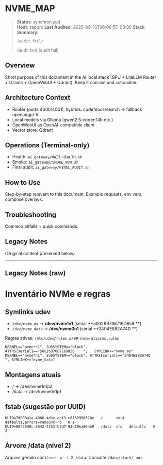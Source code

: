 # NVME_MAP

> **Status**: synchronized  
> **Host**: zappro
> **Last Audited**: 2025-09-16T06:00:55-03:00
> **Stack Summary**:  
> ```
> (audit fail)
> ```
> (audit fail)
> (audit fail)

## Overview
Short purpose of this document in the AI local stack (GPU + LiteLLM Router + Ollama + OpenWebUI + Qdrant). Keep it concise and actionable.

## Architecture Context
- Router (ports 4000/4001), hybrids: code/docs/search → fallback openai/gpt-5  
- Local models via Ollama (qwen2.5-coder:14b etc.)
- OpenWebUI as OpenAI-compatible client  
- Vector store: Qdrant

## Operations (Terminal-only)
- Health: `ai_gateway/WAIT_HEALTH.sh`  
- Smoke: `ai_gateway/SMOKE_NOW.sh`  
- Final audit: `ai_gateway/FINAL_AUDIT.sh`

## How to Use
Step-by-step relevant to this document. Example requests, env vars, compose overlays.

## Troubleshooting
Common pitfalls + quick commands.

## Legacy Notes
(Original content preserved below)

----
## Legacy Notes (raw)

# Inventário NVMe e regras

## Symlinks udev
- `/dev/nvme_os` → **/dev/nvme1n1**  (serial **50026B768716D856    **)
- `/dev/nvme_data` → **/dev/nvme0n1** (serial **2404E892A74D        **)

Regras ativas: `/etc/udev/rules.d/99-nvme-aliases.rules`
```
KERNEL=="nvme*n1", SUBSYSTEM=="block", ATTRS{serial}=="50026B768716D856    ",   SYMLINK+="nvme_os"
KERNEL=="nvme*n1", SUBSYSTEM=="block", ATTRS{serial}=="2404E892A74D        ", SYMLINK+="nvme_data"
```

## Montagens atuais
- / → /dev/nvme1n1p2
- /data → /dev/nvme0n1p1

## fstab (sugestão por UUID)
```fstab
UUID=7d203a1a-4008-4dbe-acf3-c8132950320e   /      ext4   defaults,errors=remount-ro   0 1
UUID=80f2540c-8642-4263-b7d7-93d19ea66ae9   /data  xfs   defaults   0 2
```

## Árvore /data (nível 2)
Arquivo gerado com `tree -a -L 2 /data`. Consulte `/data/stack/_out`.
